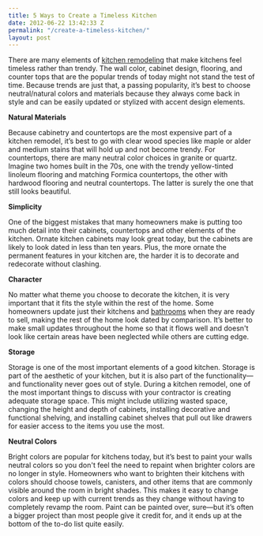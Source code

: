 ```yaml
---
title: 5 Ways to Create a Timeless Kitchen
date: 2012-06-22 13:42:33 Z
permalink: "/create-a-timeless-kitchen/"
layout: post
---
```


There are many elements of <a href="http://www.murraylampert.com/san-diego-kitchen-remodeling-services/">kitchen remodeling</a> that make kitchens feel timeless rather than trendy. The wall color, cabinet design, flooring, and counter tops that are the popular trends of today might not stand the test of time. Because trends are just that, a passing popularity, it’s best to choose neutral/natural colors and materials because they always come back in style and can be easily updated or stylized with accent design elements.

<strong>Natural Materials</strong>

Because cabinetry and countertops are the most expensive part of a kitchen remodel, it’s best to go with clear wood species like maple or alder and medium stains that will hold up and not become trendy. For countertops, there are many neutral color choices in granite or quartz. Imagine two homes built in the 70s, one with the trendy yellow-tinted linoleum flooring and matching Formica countertops, the other with hardwood flooring and neutral countertops. The latter is surely the one that still looks beautiful.

<strong>Simplicity</strong>

One of the biggest mistakes that many homeowners make is putting too much detail into their cabinets, countertops and other elements of the kitchen. Ornate kitchen cabinets may look great today, but the cabinets are likely to look dated in less than ten years. Plus, the more ornate the permanent features in your kitchen are, the harder it is to decorate and redecorate without clashing.

<strong>Character</strong>

No matter what theme you choose to decorate the kitchen, it is very important that it fits the style within the rest of the home. Some homeowners update just their kitchens and <a href="http://www.murraylampert.com/san-diego-bathroom-remodeling-services/">bathrooms</a> when they are ready to sell, making the rest of the home look dated by comparison. It’s better to make small updates throughout the home so that it flows well and doesn't look like certain areas have been neglected while others are cutting edge.

<strong>Storage</strong>

Storage is one of the most important elements of a good kitchen. Storage is part of the aesthetic of your kitchen, but it is also part of the functionality—and functionality never goes out of style. During a kitchen remodel, one of the most important things to discuss with your contractor is creating adequate storage space. This might include utilizing wasted space, changing the height and depth of cabinets, installing decorative and functional shelving, and installing cabinet shelves that pull out like drawers for easier access to the items you use the most.

<strong>Neutral Colors</strong>

Bright colors are popular for kitchens today, but it’s best to paint your walls neutral colors so you don't feel the need to repaint when brighter colors are no longer in style. Homeowners who want to brighten their kitchens with colors should choose towels, canisters, and other items that are commonly visible around the room in bright shades. This makes it easy to change colors and keep up with current trends as they change without having to completely revamp the room. Paint can be painted over, sure—but it’s often a bigger project than most people give it credit for, and it ends up at the bottom of the to-do list quite easily.

